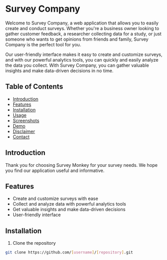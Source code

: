 # Survey Company

Welcome to Survey Company, a web application that allows you to easily create and conduct surveys. Whether you're a business owner looking to gather customer feedback, a researcher collecting data for a study, or just someone who wants to get opinions from friends and family, Survey Company is the perfect tool for you.

Our user-friendly interface makes it easy to create and customize surveys, and with our powerful analytics tools, you can quickly and easily analyze the data you collect. With Survey Company, you can gather valuable insights and make data-driven decisions in no time.

## Table of Contents

- [Introduction](#introduction)
- [Features](#features)
- [Installation](#installation)
- [Usage](#usage)
- [Screenshots](#screenshots)
- [Demo](#demo)
- [Disclaimer](#disclaimer)
- [Contact](#contact)

## Introduction

Thank you for choosing Survey Monkey for your survey needs. We hope you find our application useful and informative.

## Features

- Create and customize surveys with ease
- Collect and analyze data with powerful analytics tools
- Get valuable insights and make data-driven decisions
- User-friendly interface

## Installation

1. Clone the repository
```bash
git clone https://github.com/[username]/[repository].git
